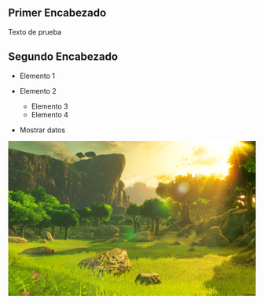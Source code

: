 ## Primer Encabezado
Texto de prueba

## Segundo Encabezado
* Elemento 1
* Elemento 2
    * Elemento 3
    * Elemento 4


* Mostrar datos
<img src="imagen.jpg">